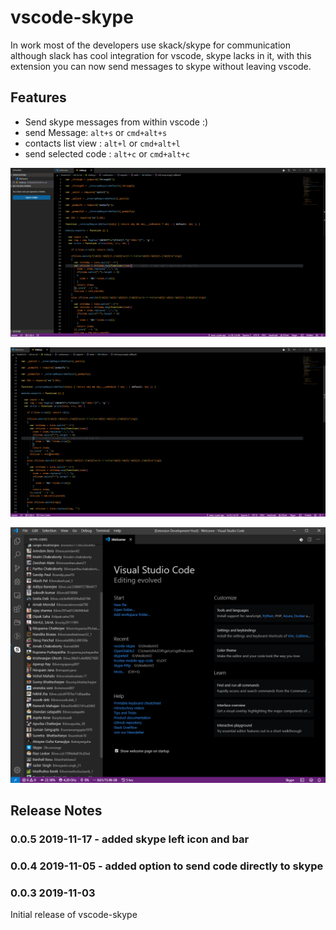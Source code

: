 # vscode-skype

In work most of the developers use skack/skype for communication although slack has cool integration for vscode, skype lacks in it,
with this extension you can now send messages to skype without leaving vscode.

## Features

- Send skype messages from within vscode :)
- send Message: `alt+s` or `cmd+alt+s`
- contacts list view : `alt+l` or `cmd+alt+l`
- send selected code : `alt+c` or `cmd+alt+c`

![status bar](media/demo.gif)

![status bar](media/demo2.gif)

![status bar](media/demo3.png)

## Release Notes

### 0.0.5 2019-11-17 - added skype left icon and bar

### 0.0.4 2019-11-05 - added option to send code directly to skype

### 0.0.3 2019-11-03

Initial release of vscode-skype

